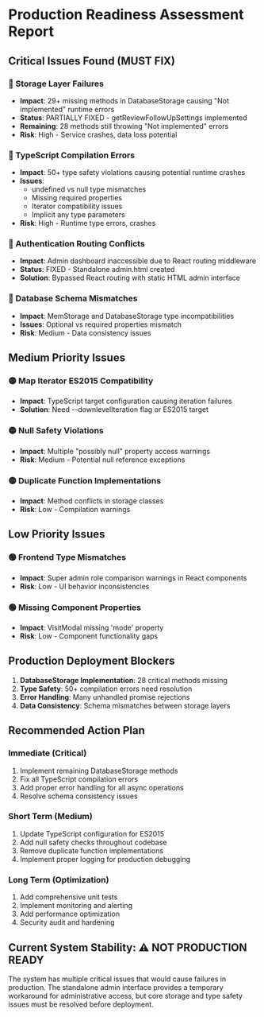 # Production Readiness Assessment Report

## Critical Issues Found (MUST FIX)

### 🔴 Storage Layer Failures
- **Impact**: 29+ missing methods in DatabaseStorage causing "Not implemented" runtime errors
- **Status**: PARTIALLY FIXED - getReviewFollowUpSettings implemented
- **Remaining**: 28 methods still throwing "Not implemented" errors
- **Risk**: High - Service crashes, data loss potential

### 🔴 TypeScript Compilation Errors 
- **Impact**: 50+ type safety violations causing potential runtime crashes
- **Issues**: 
  - undefined vs null type mismatches
  - Missing required properties
  - Iterator compatibility issues
  - Implicit any type parameters
- **Risk**: High - Runtime type errors, crashes

### 🔴 Authentication Routing Conflicts
- **Impact**: Admin dashboard inaccessible due to React routing middleware
- **Status**: FIXED - Standalone admin.html created
- **Solution**: Bypassed React routing with static HTML admin interface

### 🔴 Database Schema Mismatches
- **Impact**: MemStorage and DatabaseStorage type incompatibilities
- **Issues**: Optional vs required properties mismatch
- **Risk**: Medium - Data consistency issues

## Medium Priority Issues

### 🟡 Map Iterator ES2015 Compatibility
- **Impact**: TypeScript target configuration causing iteration failures
- **Solution**: Need --downlevelIteration flag or ES2015 target

### 🟡 Null Safety Violations
- **Impact**: Multiple "possibly null" property access warnings
- **Risk**: Medium - Potential null reference exceptions

### 🟡 Duplicate Function Implementations
- **Impact**: Method conflicts in storage classes
- **Risk**: Low - Compilation warnings

## Low Priority Issues

### 🟢 Frontend Type Mismatches
- **Impact**: Super admin role comparison warnings in React components
- **Risk**: Low - UI behavior inconsistencies

### 🟢 Missing Component Properties
- **Impact**: VisitModal missing 'mode' property
- **Risk**: Low - Component functionality gaps

## Production Deployment Blockers

1. **DatabaseStorage Implementation**: 28 critical methods missing
2. **Type Safety**: 50+ compilation errors need resolution
3. **Error Handling**: Many unhandled promise rejections
4. **Data Consistency**: Schema mismatches between storage layers

## Recommended Action Plan

### Immediate (Critical)
1. Implement remaining DatabaseStorage methods
2. Fix all TypeScript compilation errors
3. Add proper error handling for all async operations
4. Resolve schema consistency issues

### Short Term (Medium)
1. Update TypeScript configuration for ES2015
2. Add null safety checks throughout codebase
3. Remove duplicate function implementations
4. Implement proper logging for production debugging

### Long Term (Optimization)
1. Add comprehensive unit tests
2. Implement monitoring and alerting
3. Add performance optimization
4. Security audit and hardening

## Current System Stability: ⚠️ NOT PRODUCTION READY

The system has multiple critical issues that would cause failures in production. The standalone admin interface provides a temporary workaround for administrative access, but core storage and type safety issues must be resolved before deployment.